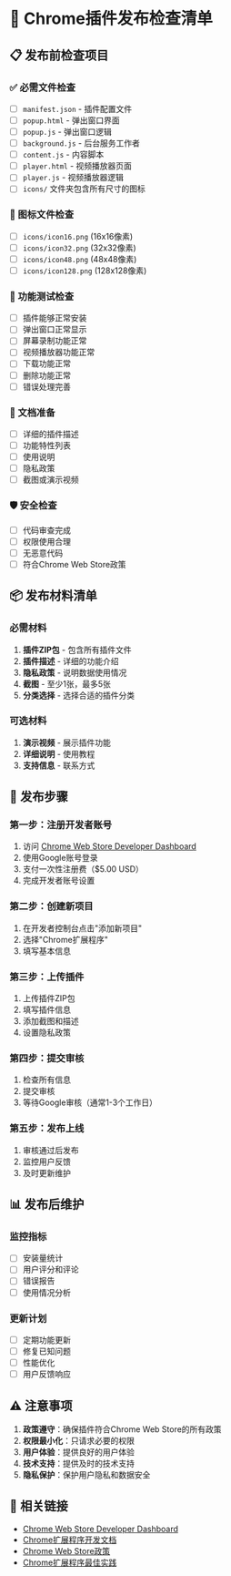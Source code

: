# 🚀 Chrome插件发布检查清单

## 📋 发布前检查项目

### ✅ 必需文件检查
- [ ] `manifest.json` - 插件配置文件
- [ ] `popup.html` - 弹出窗口界面
- [ ] `popup.js` - 弹出窗口逻辑
- [ ] `background.js` - 后台服务工作者
- [ ] `content.js` - 内容脚本
- [ ] `player.html` - 视频播放器页面
- [ ] `player.js` - 视频播放器逻辑
- [ ] `icons/` 文件夹包含所有尺寸的图标

### 🎨 图标文件检查
- [ ] `icons/icon16.png` (16x16像素)
- [ ] `icons/icon32.png` (32x32像素)
- [ ] `icons/icon48.png` (48x48像素)
- [ ] `icons/icon128.png` (128x128像素)

### 🔧 功能测试检查
- [ ] 插件能够正常安装
- [ ] 弹出窗口正常显示
- [ ] 屏幕录制功能正常
- [ ] 视频播放器功能正常
- [ ] 下载功能正常
- [ ] 删除功能正常
- [ ] 错误处理完善

### 📝 文档准备
- [ ] 详细的插件描述
- [ ] 功能特性列表
- [ ] 使用说明
- [ ] 隐私政策
- [ ] 截图或演示视频

### 🛡️ 安全检查
- [ ] 代码审查完成
- [ ] 权限使用合理
- [ ] 无恶意代码
- [ ] 符合Chrome Web Store政策

## 📦 发布材料清单

### 必需材料
1. **插件ZIP包** - 包含所有插件文件
2. **插件描述** - 详细的功能介绍
3. **隐私政策** - 说明数据使用情况
4. **截图** - 至少1张，最多5张
5. **分类选择** - 选择合适的插件分类

### 可选材料
1. **演示视频** - 展示插件功能
2. **详细说明** - 使用教程
3. **支持信息** - 联系方式

## 🎯 发布步骤

### 第一步：注册开发者账号
1. 访问 [Chrome Web Store Developer Dashboard](https://chrome.google.com/webstore/devconsole/)
2. 使用Google账号登录
3. 支付一次性注册费（$5.00 USD）
4. 完成开发者账号设置

### 第二步：创建新项目
1. 在开发者控制台点击"添加新项目"
2. 选择"Chrome扩展程序"
3. 填写基本信息

### 第三步：上传插件
1. 上传插件ZIP包
2. 填写插件信息
3. 添加截图和描述
4. 设置隐私政策

### 第四步：提交审核
1. 检查所有信息
2. 提交审核
3. 等待Google审核（通常1-3个工作日）

### 第五步：发布上线
1. 审核通过后发布
2. 监控用户反馈
3. 及时更新维护

## 📊 发布后维护

### 监控指标
- [ ] 安装量统计
- [ ] 用户评分和评论
- [ ] 错误报告
- [ ] 使用情况分析

### 更新计划
- [ ] 定期功能更新
- [ ] 修复已知问题
- [ ] 性能优化
- [ ] 用户反馈响应

## ⚠️ 注意事项

1. **政策遵守**：确保插件符合Chrome Web Store的所有政策
2. **权限最小化**：只请求必要的权限
3. **用户体验**：提供良好的用户体验
4. **技术支持**：提供及时的技术支持
5. **隐私保护**：保护用户隐私和数据安全

## 🔗 相关链接

- [Chrome Web Store Developer Dashboard](https://chrome.google.com/webstore/devconsole/)
- [Chrome扩展程序开发文档](https://developer.chrome.com/docs/extensions/)
- [Chrome Web Store政策](https://developer.chrome.com/docs/webstore/program_policies/)
- [Chrome扩展程序最佳实践](https://developer.chrome.com/docs/extensions/mv3/best_practices/) 